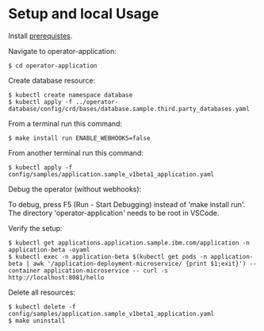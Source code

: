 # Setup and local Usage

Install [prerequistes](Prerequisites.md).

Navigate to operator-application:

```
$ cd operator-application
```

Create database resource:

```
$ kubectl create namespace database
$ kubectl apply -f ../operator-database/config/crd/bases/database.sample.third.party_databases.yaml
```

From a terminal run this command:

```
$ make install run ENABLE_WEBHOOKS=false
```

From another terminal run this command:

```
$ kubectl apply -f config/samples/application.sample_v1beta1_application.yaml
```

Debug the operator (without webhooks):

To debug, press F5 (Run - Start Debugging) instead of 'make install run'. The directory 'operator-application' needs to be root in VSCode.

Verify the setup:

```
$ kubectl get applications.application.sample.ibm.com/application -n application-beta -oyaml
$ kubectl exec -n application-beta $(kubectl get pods -n application-beta | awk '/application-deployment-microservice/ {print $1;exit}') --container application-microservice -- curl -s http://localhost:8081/hello
```

Delete all resources:

```
$ kubectl delete -f config/samples/application.sample_v1beta1_application.yaml
$ make uninstall
```
